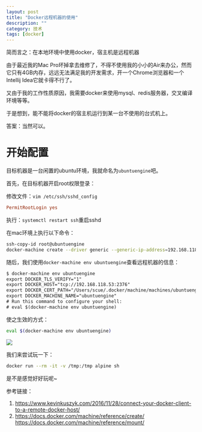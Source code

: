 ```yaml
---
layout: post
title: "Docker远程机器的使用"
description: ""
category: 技术
tags: [docker]
---
```


简而言之：在本地环境中使用docker，宿主机是远程机器

由于最近我的Mac Pro坏掉拿去维修了，不得不使用我的小小的Air来办公，然而它只有4GB内存，远远无法满足我的开发需求，开一个Chrome浏览器和一个Intellij Idea它就卡得不行了。

又由于我的工作性质原因，我需要docker来使用mysql、redis服务器，交叉编译环境等等。

于是想到，能不能将docker的宿主机运行到某一台不使用的台式机上。

答案：当然可以。

<!-- more -->

# 开始配置

目标机器是一台闲置的ubuntu环境，我就命名为`ubuntuengine`吧。

首先，在目标机器开启root权限登录：

修改文件：`vim /etc/ssh/sshd_config`

```conf
PermitRootLogin yes
```

执行：`systemctl restart ssh`重启sshd


在mac环境上执行以下命令：

```sh
ssh-copy-id root@ubuntuengine
docker-machine create --driver generic --generic-ip-address=192.168.118.53 --generic-ssh-key ~/.ssh/id_rsa --generic-ssh-user root ubuntuengine
```

随后，我们使用`docker-machine env ubuntuengine`查看远程机器的信息：

```txt
$ docker-machine env ubuntuengine
export DOCKER_TLS_VERIFY="1"
export DOCKER_HOST="tcp://192.168.118.53:2376"
export DOCKER_CERT_PATH="/Users/scue/.docker/machine/machines/ubuntuengine"
export DOCKER_MACHINE_NAME="ubuntuengine"
# Run this command to configure your shell:
# eval $(docker-machine env ubuntuengine)
```



使之生效的方式：



```sh
eval $(docker-machine env ubuntuengine)
```

![](https://media-1256569450.cos.ap-chengdu.myqcloud.com/blog/15341441230435.jpg)


我们来尝试玩一下：

```sh
docker run --rm -it -v /tmp:/tmp alpine sh
```

是不是感觉好好玩呢~


参考链接：
1. https://www.kevinkuszyk.com/2016/11/28/connect-your-docker-client-to-a-remote-docker-host/ 
2. https://docs.docker.com/machine/reference/create/
https://docs.docker.com/machine/reference/mount/
